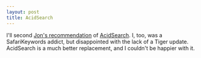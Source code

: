 ```yaml
---
layout: post
title: AcidSearch
---
```

I'll second [Jon's recommendation](http://www.jonsthoughtsoneverything.com/2005/07/01/acidsearch/) of [AcidSearch](http://www.pozytron.com/?acidsearch). I, too, was a SafariKeywords addict, but disappointed with the lack of a Tiger update. AcidSearch is a much better replacement, and I couldn't be happier with it.
